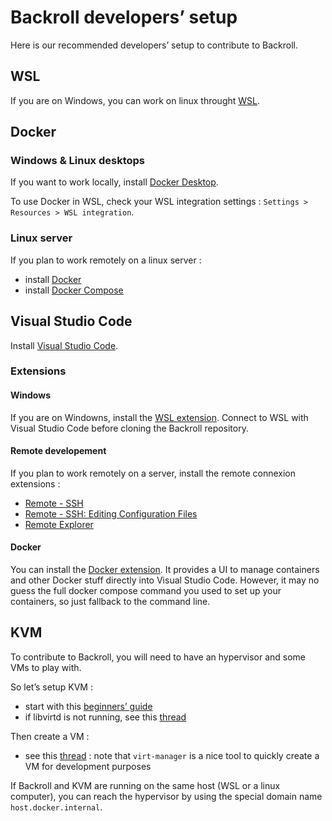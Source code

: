 # Backroll developers’ setup

Here is our recommended developers’ setup to contribute to Backroll.

## WSL

If you are on Windows, you can work on linux throught [WSL](https://learn.microsoft.com/fr-fr/windows/wsl/install).

## Docker

### Windows & Linux desktops

If you want to work locally, install [Docker Desktop](https://docs.docker.com/desktop/install/windows-install/).

To use Docker in WSL, check your WSL integration settings : `Settings > Resources > WSL integration`.

### Linux server

If you plan to work remotely on a linux server :

- install [Docker](https://docs.docker.com/engine/install/)
- install [Docker Compose](https://docs.docker.com/compose/install/linux/)

## Visual Studio Code

Install [Visual Studio Code](https://code.visualstudio.com/download).

### Extensions

#### Windows

If you are on Windowns, install the [WSL extension](https://marketplace.visualstudio.com/items?itemName=ms-vscode-remote.remote-wsl). Connect to WSL with Visual Studio Code before cloning the Backroll repository.

#### Remote developement

If you plan to work remotely on a server, install the remote connexion extensions :

- [Remote - SSH](https://marketplace.visualstudio.com/items?itemName=ms-vscode-remote.remote-ssh)
- [Remote - SSH: Editing Configuration Files](https://marketplace.visualstudio.com/items?itemName=ms-vscode-remote.remote-ssh-edit)
- [Remote Explorer](https://marketplace.visualstudio.com/items?itemName=ms-vscode.remote-explorer)

#### Docker

You can install the [Docker extension](https://marketplace.visualstudio.com/items?itemName=ms-azuretools.vscode-docker). It provides a UI to manage containers and other Docker stuff directly into Visual Studio Code. However, it may no guess the full docker compose command you used to set up your containers, so just fallback to the command line.

## KVM

To contribute to Backroll, you will need to have an hypervisor and some VMs to play with.

So let’s setup KVM :

- start with this [beginners’ guide](https://ubuntu.com/blog/kvm-hyphervisor)
- if libvirtd is not running, see this [thread](https://askubuntu.com/questions/1225216/failed-to-connect-socket-to-var-run-libvirt-libvirt-sock#answers)

Then create a VM :

- see this [thread](https://unix.stackexchange.com/questions/309788/how-to-create-a-vm-from-scratch-with-virsh) : note that `virt-manager` is a nice tool to quickly create a VM for development purposes

If Backroll and KVM are running on the same host (WSL or a linux computer), you can reach the hypervisor by using the special domain name `host.docker.internal`.

